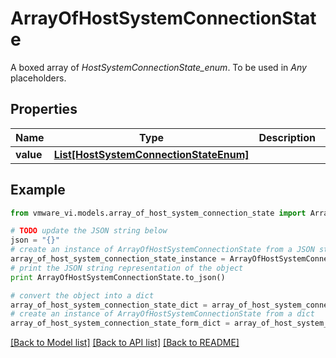 # ArrayOfHostSystemConnectionState

A boxed array of *HostSystemConnectionState_enum*. To be used in *Any* placeholders. 

## Properties
Name | Type | Description | Notes
------------ | ------------- | ------------- | -------------
**value** | [**List[HostSystemConnectionStateEnum]**](HostSystemConnectionStateEnum.md) |  | 

## Example

```python
from vmware_vi.models.array_of_host_system_connection_state import ArrayOfHostSystemConnectionState

# TODO update the JSON string below
json = "{}"
# create an instance of ArrayOfHostSystemConnectionState from a JSON string
array_of_host_system_connection_state_instance = ArrayOfHostSystemConnectionState.from_json(json)
# print the JSON string representation of the object
print ArrayOfHostSystemConnectionState.to_json()

# convert the object into a dict
array_of_host_system_connection_state_dict = array_of_host_system_connection_state_instance.to_dict()
# create an instance of ArrayOfHostSystemConnectionState from a dict
array_of_host_system_connection_state_form_dict = array_of_host_system_connection_state.from_dict(array_of_host_system_connection_state_dict)
```
[[Back to Model list]](../README.md#documentation-for-models) [[Back to API list]](../README.md#documentation-for-api-endpoints) [[Back to README]](../README.md)


